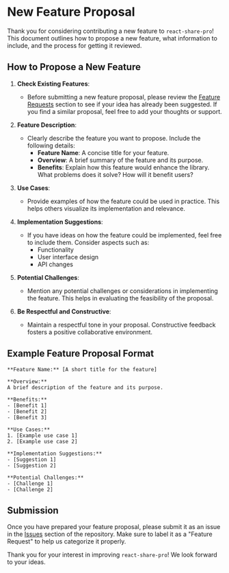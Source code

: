 # New Feature Proposal

Thank you for considering contributing a new feature to `react-share-pro`! This document outlines how to propose a new feature, what information to include, and the process for getting it reviewed.

## How to Propose a New Feature

1. **Check Existing Features**:
   - Before submitting a new feature proposal, please review the [Feature Requests](https://github.com/hellojyoti03/react-share-pro/issues) section to see if your idea has already been suggested. If you find a similar proposal, feel free to add your thoughts or support.

2. **Feature Description**:
   - Clearly describe the feature you want to propose. Include the following details:
     - **Feature Name**: A concise title for your feature.
     - **Overview**: A brief summary of the feature and its purpose.
     - **Benefits**: Explain how this feature would enhance the library. What problems does it solve? How will it benefit users?

3. **Use Cases**:
   - Provide examples of how the feature could be used in practice. This helps others visualize its implementation and relevance.

4. **Implementation Suggestions**:
   - If you have ideas on how the feature could be implemented, feel free to include them. Consider aspects such as:
     - Functionality
     - User interface design
     - API changes

5. **Potential Challenges**:
   - Mention any potential challenges or considerations in implementing the feature. This helps in evaluating the feasibility of the proposal.

6. **Be Respectful and Constructive**:
   - Maintain a respectful tone in your proposal. Constructive feedback fosters a positive collaborative environment.

## Example Feature Proposal Format

```
**Feature Name:** [A short title for the feature]

**Overview:**
A brief description of the feature and its purpose.

**Benefits:**
- [Benefit 1]
- [Benefit 2]
- [Benefit 3]

**Use Cases:**
1. [Example use case 1]
2. [Example use case 2]

**Implementation Suggestions:**
- [Suggestion 1]
- [Suggestion 2]

**Potential Challenges:**
- [Challenge 1]
- [Challenge 2]
```

## Submission

Once you have prepared your feature proposal, please submit it as an issue in the [Issues](https://github.com/hellojyoti03/react-share-pro/issues) section of the repository. Make sure to label it as a "Feature Request" to help us categorize it properly.

Thank you for your interest in improving `react-share-pro`! We look forward to your ideas.
